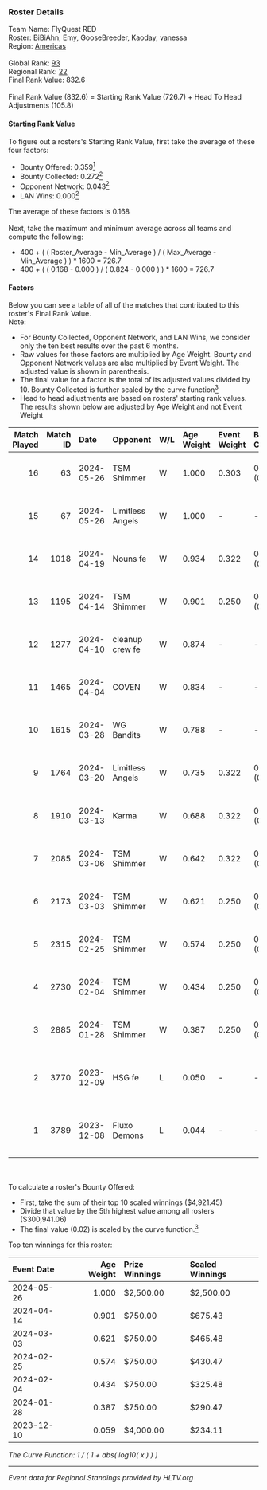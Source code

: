 ### Roster Details<br />
Team Name: FlyQuest RED<br />
Roster: BiBiAhn, Emy, GooseBreeder, Kaoday, vanessa<br />
Region: [Americas]( ../standings_americas.md)<br />
<br />
Global Rank: [93](../standings_global.md)<br />
Regional Rank: [22]( ../standings_americas.md)<br />
Final Rank Value:  832.6<br />
<br />
Final Rank Value (832.6) = Starting Rank Value (726.7) + Head To Head Adjustments (105.8)<br />

#### Starting Rank Value<br />
To figure out a rosters's Starting Rank Value, first take the average of these four factors:<br />
- Bounty Offered: 0.359[<sup>1</sup>](#table2)
- Bounty Collected: 0.272[<sup>2</sup>](#table1)
- Opponent Network: 0.043[<sup>2</sup>](#table1)
- LAN Wins: 0.000[<sup>2</sup>](#table1)

The average of these factors is 0.168<br />
<br />
Next, take the maximum and minimum average across all teams and compute the following:<br />
- 400 + ( ( Roster_Average - Min_Average ) / ( Max_Average - Min_Average ) ) * 1600 = 726.7
- 400 + ( ( 0.168 - 0.000 ) / ( 0.824 - 0.000 ) ) * 1600 = 726.7


#### Factors<br />
Below you can see a table of all of the matches that contributed to this roster's Final Rank Value.<br />
Note:<br />

- For Bounty Collected, Opponent Network, and LAN Wins, we consider only the ten best results over the past 6 months.
- Raw values for those factors are multiplied by Age Weight. Bounty and Opponent Network values are also multiplied by Event Weight. The adjusted value is shown in parenthesis.
- The final value for a factor is the total of its adjusted values divided by 10. Bounty Collected is further scaled by the curve function[<sup>3</sup>](#curveFunction)
- Head to head adjustments are based on rosters' starting rank values. The results shown below are adjusted by Age Weight and not Event Weight
<span id="table1"></span><br />


| Match Played | Match ID | Date       | Opponent         | W/L | Age Weight | Event Weight | Bounty Collected | Opponent Network | LAN Wins  | H2H Adj. | Roster                                         |
| -: | -: | :- | :- | :- | :- | :- | :- | :- | :- | -: | :- |
|           16 |       63 | 2024-05-26 | TSM Shimmer      | W   | 1.000      | 0.303        | 0.014 (0.004)    | 0.268 (0.081)    | 0 (0.000) |    12.11 | BiBiAhn, Emy, GooseBreeder, Kaoday, vanessa    |
|           15 |       67 | 2024-05-26 | Limitless Angels | W   | 1.000      | -            | -                | -                | 0 (0.000) |     5.10 | BiBiAhn, Emy, GooseBreeder, Kaoday, vanessa    |
|           14 |     1018 | 2024-04-19 | Nouns fe         | W   | 0.934      | 0.322        | 0.004 (0.001)    | 0.092 (0.028)    | 0 (0.000) |     8.31 | BiBiAhn, Emy, GooseBreeder, Kaoday, vanessa    |
|           13 |     1195 | 2024-04-14 | TSM Shimmer      | W   | 0.901      | 0.250        | 0.014 (0.003)    | 0.268 (0.060)    | 0 (0.000) |    11.06 | BiBiAhn, Emy, GooseBreeder, Kaoday, vanessa    |
|           12 |     1277 | 2024-04-10 | cleanup crew fe  | W   | 0.874      | -            | -                | -                | 0 (0.000) |     7.57 | BiBiAhn, Emy, GooseBreeder, Kaoday, vanessa    |
|           11 |     1465 | 2024-04-04 | COVEN            | W   | 0.834      | -            | -                | -                | 0 (0.000) |     4.46 | BiBiAhn, Emy, GooseBreeder, Kaoday, vanessa    |
|           10 |     1615 | 2024-03-28 | WG Bandits       | W   | 0.788      | -            | -                | -                | 0 (0.000) |     7.01 | BiBiAhn, Emy, GooseBreeder, Kaoday, vanessa    |
|            9 |     1764 | 2024-03-20 | Limitless Angels | W   | 0.735      | 0.322        | 0.005 (0.001)    | 0.124 (0.029)    | 0 (0.000) |     8.50 | BiBiAhn, Emy, GooseBreeder, Kaoday, vanessa    |
|            8 |     1910 | 2024-03-13 | Karma            | W   | 0.688      | 0.322        | 0.007 (0.002)    | 0.168 (0.037)    | 0 (0.000) |     8.21 | BiBiAhn, Emy, GooseBreeder, Kaoday, vanessa    |
|            7 |     2085 | 2024-03-06 | TSM Shimmer      | W   | 0.642      | 0.322        | 0.014 (0.003)    | 0.268 (0.055)    | 0 (0.000) |     7.80 | BiBiAhn, Emy, GooseBreeder, Kaoday, vanessa    |
|            6 |     2173 | 2024-03-03 | TSM Shimmer      | W   | 0.621      | 0.250        | 0.014 (0.002)    | 0.268 (0.042)    | -         |     7.96 | BiBiAhn, Emy, GooseBreeder, Kaoday, vanessa    |
|            5 |     2315 | 2024-02-25 | TSM Shimmer      | W   | 0.574      | 0.250        | 0.014 (0.002)    | 0.268 (0.038)    | -         |     7.75 | BiBiAhn, Emy, GooseBreeder, Kaoday, vanessa    |
|            4 |     2730 | 2024-02-04 | TSM Shimmer      | W   | 0.434      | 0.250        | 0.014 (0.001)    | 0.268 (0.029)    | -         |     6.13 | BiBiAhn, Emy, GooseBreeder, Kaoday, vanessa    |
|            3 |     2885 | 2024-01-28 | TSM Shimmer      | W   | 0.387      | 0.250        | 0.014 (0.001)    | 0.268 (0.026)    | -         |     5.67 | BiBiAhn, Emy, GooseBreeder, Kaoday, vanessa    |
|            2 |     3770 | 2023-12-09 | HSG fe           | L   | 0.050      | -            | -                | -                | -         |    -1.02 | BiBiAhn, GooseBreeder, Kaoday, madss, uhKelsie |
|            1 |     3789 | 2023-12-08 | Fluxo Demons     | L   | 0.044      | -            | -                | -                | -         |    -0.78 | BiBiAhn, GooseBreeder, Kaoday, madss, uhKelsie |

<br />
<span id="table2"></span><br />
To calculate a roster's Bounty Offered:<br />

- First, take the sum of their top 10 scaled winnings ($4,921.45)
- Divide that value by the 5th highest value among all rosters ($300,941.06)
- The final value (0.02) is scaled by the curve function.[<sup>3</sup>](#curveFunction)

Top ten winnings for this roster:<br />

| Event Date | Age Weight | Prize Winnings | Scaled Winnings |
| :- | -: | :- | :- |
| 2024-05-26 |      1.000 | $2,500.00      | $2,500.00       |
| 2024-04-14 |      0.901 | $750.00        | $675.43         |
| 2024-03-03 |      0.621 | $750.00        | $465.48         |
| 2024-02-25 |      0.574 | $750.00        | $430.47         |
| 2024-02-04 |      0.434 | $750.00        | $325.48         |
| 2024-01-28 |      0.387 | $750.00        | $290.47         |
| 2023-12-10 |      0.059 | $4,000.00      | $234.11         |


<span id="curveFunction"></span>_The Curve Function: 1 / ( 1 + abs( log10( x ) ) )_<br />

---
_Event data for Regional Standings provided by HLTV.org_<br />
